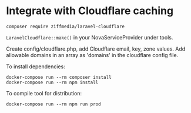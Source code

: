 # Integrate with Cloudflare caching
```composer require ziffmedia/laravel-cloudflare```

```LaravelCloudflare::make()``` in your NovaServiceProvider under tools.

Create config/cloudflare.php, add Cloudflare email, key, zone values. 
Add allowable domains in an array as 'domains' in the cloudflare config file.

To install dependencies:

```shell script
docker-compose run --rm composer install
docker-compose run --rm npm install
```

To compile tool for distribution:

```shell script
docker-compose run --rm npm run prod
```
